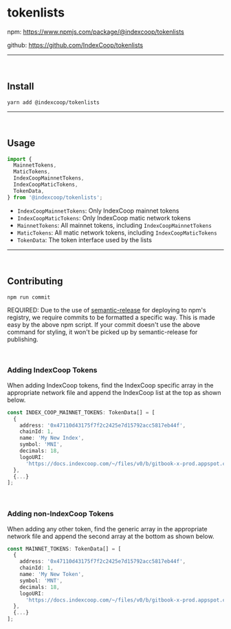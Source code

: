 # tokenlists

npm: https://www.npmjs.com/package/@indexcoop/tokenlists

github: https://github.com/IndexCoop/tokenlists

---

<br/>

## Install

```
yarn add @indexcoop/tokenlists
```

---

<br/>

## Usage

```typescript
import {
  MainnetTokens,
  MaticTokens,
  IndexCoopMainnetTokens,
  IndexCoopMaticTokens,
  TokenData,
} from '@indexcoop/tokenlists';
```

- `IndexCoopMainnetTokens`: Only IndexCoop mainnet tokens
- `IndexCoopMaticTokens`: Only IndexCoop matic network tokens
- `MainnetTokens`: All mainnet tokens, including `IndexCoopMainnetTokens`
- `MaticTokens`: All matic network tokens, including `IndexCoopMaticTokens`
- `TokenData`: The token interface used by the lists

---

<br/>

## Contributing

`npm run commit`

REQUIRED: Due to the use of [semantic-release](https://www.npmjs.com/package/semantic-release-cli) for deploying to npm's registry, we require commits to be formatted a specific way. This is made easy by the above npm script. If your commit doesn't use the above command for styling, it won't be picked up by semantic-release for publishing.

<br/>

### Adding IndexCoop Tokens

When adding IndexCoop tokens, find the IndexCoop specific array in the appropriate network file and append the IndexCoop list at the top as shown below.

```typescript
const INDEX_COOP_MAINNET_TOKENS: TokenData[] = [
  {
    address: '0x47110d43175f7f2c2425e7d15792acc5817eb44f',
    chainId: 1,
    name: 'My New Index',
    symbol: 'MNI',
    decimals: 18,
    logoURI:
      'https://docs.indexcoop.com/~/files/v0/b/gitbook-x-prod.appspot.com/o/spaces%2F-MJY-enmfAw5ra2s-8QX%2Fuploads%2FAHyFusKCIRPu5o9FhZkk%2FGMI_LOGO-07.svg?alt=media&token=536da550-6d40-4f6c-b115-3b52a6365d64',
  },
  {...}
];
```

<br/>

### Adding non-IndexCoop Tokens

When adding any other token, find the generic array in the appropriate network file and append the second array at the bottom as shown below.

```typescript
const MAINNET_TOKENS: TokenData[] = [
  {
    address: '0x47110d43175f7f2c2425e7d15792acc5817eb44f',
    chainId: 1,
    name: 'My New Token',
    symbol: 'MNT',
    decimals: 18,
    logoURI:
      'https://docs.indexcoop.com/~/files/v0/b/gitbook-x-prod.appspot.com/o/spaces%2F-MJY-enmfAw5ra2s-8QX%2Fuploads%2FAHyFusKCIRPu5o9FhZkk%2FGMI_LOGO-07.svg?alt=media&token=536da550-6d40-4f6c-b115-3b52a6365d64',
  },
  {...}
];
```
